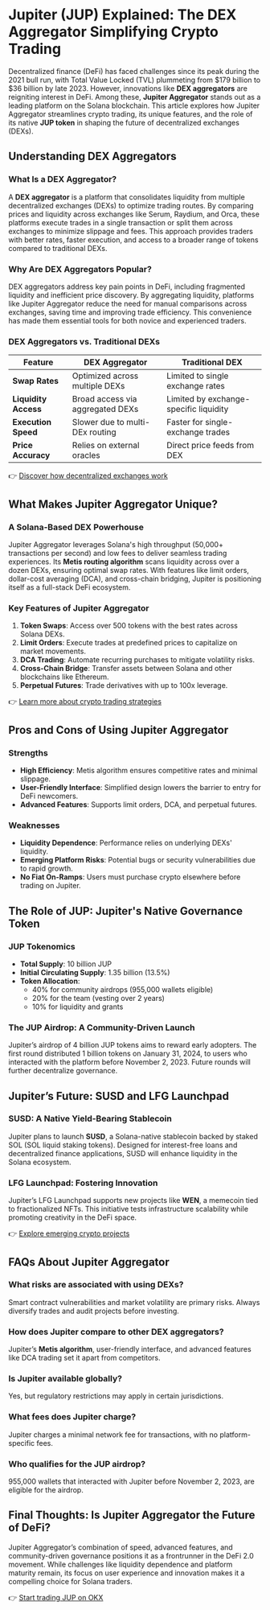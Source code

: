 # Jupiter (JUP) Explained: The DEX Aggregator Simplifying Crypto Trading  

Decentralized finance (DeFi) has faced challenges since its peak during the 2021 bull run, with Total Value Locked (TVL) plummeting from $179 billion to $36 billion by late 2023. However, innovations like **DEX aggregators** are reigniting interest in DeFi. Among these, **Jupiter Aggregator** stands out as a leading platform on the Solana blockchain. This article explores how Jupiter Aggregator streamlines crypto trading, its unique features, and the role of its native **JUP token** in shaping the future of decentralized exchanges (DEXs).  

## Understanding DEX Aggregators  

### What Is a DEX Aggregator?  
A **DEX aggregator** is a platform that consolidates liquidity from multiple decentralized exchanges (DEXs) to optimize trading routes. By comparing prices and liquidity across exchanges like Serum, Raydium, and Orca, these platforms execute trades in a single transaction or split them across exchanges to minimize slippage and fees. This approach provides traders with better rates, faster execution, and access to a broader range of tokens compared to traditional DEXs.  

### Why Are DEX Aggregators Popular?  
DEX aggregators address key pain points in DeFi, including fragmented liquidity and inefficient price discovery. By aggregating liquidity, platforms like Jupiter Aggregator reduce the need for manual comparisons across exchanges, saving time and improving trade efficiency. This convenience has made them essential tools for both novice and experienced traders.  

### DEX Aggregators vs. Traditional DEXs  
| **Feature**               | **DEX Aggregator**                          | **Traditional DEX**                     |  
|---------------------------|---------------------------------------------|------------------------------------------|  
| **Swap Rates**            | Optimized across multiple DEXs              | Limited to single exchange rates         |  
| **Liquidity Access**      | Broad access via aggregated DEXs            | Limited by exchange-specific liquidity   |  
| **Execution Speed**       | Slower due to multi-DEx routing             | Faster for single-exchange trades        |  
| **Price Accuracy**        | Relies on external oracles                  | Direct price feeds from DEX              |  

👉 [Discover how decentralized exchanges work](https://bit.ly/okx-bonus)  

## What Makes Jupiter Aggregator Unique?  

### A Solana-Based DEX Powerhouse  
Jupiter Aggregator leverages Solana's high throughput (50,000+ transactions per second) and low fees to deliver seamless trading experiences. Its **Metis routing algorithm** scans liquidity across over a dozen DEXs, ensuring optimal swap rates. With features like limit orders, dollar-cost averaging (DCA), and cross-chain bridging, Jupiter is positioning itself as a full-stack DeFi ecosystem.  

### Key Features of Jupiter Aggregator  
1. **Token Swaps**: Access over 500 tokens with the best rates across Solana DEXs.  
2. **Limit Orders**: Execute trades at predefined prices to capitalize on market movements.  
3. **DCA Trading**: Automate recurring purchases to mitigate volatility risks.  
4. **Cross-Chain Bridge**: Transfer assets between Solana and other blockchains like Ethereum.  
5. **Perpetual Futures**: Trade derivatives with up to 100x leverage.  

👉 [Learn more about crypto trading strategies](https://bit.ly/okx-bonus)  

## Pros and Cons of Using Jupiter Aggregator  

### Strengths  
- **High Efficiency**: Metis algorithm ensures competitive rates and minimal slippage.  
- **User-Friendly Interface**: Simplified design lowers the barrier to entry for DeFi newcomers.  
- **Advanced Features**: Supports limit orders, DCA, and perpetual futures.  

### Weaknesses  
- **Liquidity Dependence**: Performance relies on underlying DEXs' liquidity.  
- **Emerging Platform Risks**: Potential bugs or security vulnerabilities due to rapid growth.  
- **No Fiat On-Ramps**: Users must purchase crypto elsewhere before trading on Jupiter.  

## The Role of JUP: Jupiter's Native Governance Token  

### JUP Tokenomics  
- **Total Supply**: 10 billion JUP  
- **Initial Circulating Supply**: 1.35 billion (13.5%)  
- **Token Allocation**:  
  - 40% for community airdrops (955,000 wallets eligible)  
  - 20% for the team (vesting over 2 years)  
  - 10% for liquidity and grants  

### The JUP Airdrop: A Community-Driven Launch  
Jupiter’s airdrop of 4 billion JUP tokens aims to reward early adopters. The first round distributed 1 billion tokens on January 31, 2024, to users who interacted with the platform before November 2, 2023. Future rounds will further decentralize governance.  

## Jupiter’s Future: SUSD and LFG Launchpad  

### SUSD: A Native Yield-Bearing Stablecoin  
Jupiter plans to launch **SUSD**, a Solana-native stablecoin backed by staked SOL (SOL liquid staking tokens). Designed for interest-free loans and decentralized finance applications, SUSD will enhance liquidity in the Solana ecosystem.  

### LFG Launchpad: Fostering Innovation  
Jupiter’s LFG Launchpad supports new projects like **WEN**, a memecoin tied to fractionalized NFTs. This initiative tests infrastructure scalability while promoting creativity in the DeFi space.  

👉 [Explore emerging crypto projects](https://bit.ly/okx-bonus)  

## FAQs About Jupiter Aggregator  

### What risks are associated with using DEXs?  
Smart contract vulnerabilities and market volatility are primary risks. Always diversify trades and audit projects before investing.  

### How does Jupiter compare to other DEX aggregators?  
Jupiter’s **Metis algorithm**, user-friendly interface, and advanced features like DCA trading set it apart from competitors.  

### Is Jupiter available globally?  
Yes, but regulatory restrictions may apply in certain jurisdictions.  

### What fees does Jupiter charge?  
Jupiter charges a minimal network fee for transactions, with no platform-specific fees.  

### Who qualifies for the JUP airdrop?  
955,000 wallets that interacted with Jupiter before November 2, 2023, are eligible for the airdrop.  

## Final Thoughts: Is Jupiter Aggregator the Future of DeFi?  

Jupiter Aggregator’s combination of speed, advanced features, and community-driven governance positions it as a frontrunner in the DeFi 2.0 movement. While challenges like liquidity dependence and platform maturity remain, its focus on user experience and innovation makes it a compelling choice for Solana traders.  

👉 [Start trading JUP on OKX](https://bit.ly/okx-bonus)